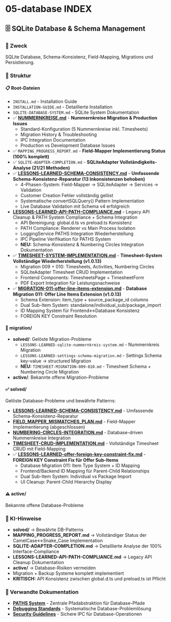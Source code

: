 # 05-database INDEX

## 🗄️ SQLite Database & Schema Management

### 🎯 Zweck
SQLite Database, Schema-Konsistenz, Field-Mapping, Migrations und Persistierung.

### 📁 Struktur

#### 📋 Root-Dateien
- `INSTALL.md` - Installation Guide
- `INSTALLATION-GUIDE.md` - Detaillierte Installation
- `SQLITE-DATABASE-SYSTEM.md` - SQLite System Dokumentation
- ✅ **[NUMMERNKREISE.md](NUMMERNKREISE.md)** - **Nummernkreise Migration & Production Issues** 
  - Standard-Konfiguration (5 Nummernkreise inkl. Timesheets)
  - Migration History & Troubleshooting
  - IPC Integration Documentation
  - Production vs Development Database Issues
- ✅ `MAPPING_PROGRESS_REPORT.md` - **Field-Mapper Implementierung Status (100% komplett)**
- ✅ `SQLITE-ADAPTER-COMPLETION.md` - **SQLiteAdapter Vollständigkeits-Analyse (21/21 Methoden)**
- ✅ **[LESSONS-LEARNED-SCHEMA-CONSISTENCY.md](LESSONS-LEARNED-SCHEMA-CONSISTENCY.md)** - **Umfassende Schema-Konsistenz-Reparatur (13 Inkonsistenzen behoben)**
  - 4-Phasen-System: Field-Mapper → SQLiteAdapter → Services → Validation
  - Customer Creation Fehler vollständig gelöst
  - Systematische convertSQLQuery() Pattern Implementation
  - Live Database Validation mit Schema v4 erfolgreich
- **[LESSONS-LEARNED-API-PATH-COMPLIANCE.md](LESSONS-LEARNED-API-PATH-COMPLIANCE.md)** - Legacy API Cleanup & PATH System Compliance + Schema Integration
  - API Bereinigung: global.d.ts vs preload.ts Konsistenz
  - PATH Compliance: Renderer vs Main Process Isolation  
  - LoggingService PATHS Integration Wiederherstellung
  - IPC Pipeline Verifikation für PATHS System
  - **NEU:** Schema-Konsistenz & Numbering Circles Integration Dokumentation
- ✅ **[TIMESHEET-SYSTEM-IMPLEMENTATION.md](TIMESHEET-SYSTEM-IMPLEMENTATION.md)** - **Timesheet-System Vollständige Wiederherstellung (v1.0.13)**
  - Migration 009 + 010: Timesheets, Activities, Numbering Circles
  - SQLiteAdapter Timesheet CRUD Implementation
  - Frontend Components: TimesheetsPage + TimesheetForm
  - PDF Export Integration für Leistungsnachweise
- ✅ **[MIGRATION-011-offer-line-items-extension.md](MIGRATION-011-offer-line-items-extension.md)** - **Database Migration 011: Offer Line Items Extension (v1.0.13)**
  - Schema Extension: item_type + source_package_id columns
  - Dual Sub-Item System: standalone/individual_sub/package_import
  - ID Mapping System für Frontend↔Database Konsistenz
  - FOREIGN KEY Constraint Resolution

#### 🔄 migration/
- **solved/**: Gelöste Migration-Probleme
  - `LESSONS-LEARNED-sqlite-nummernkreis-system.md` - Nummernkreis Migration
  - `LESSONS-LEARNED-settings-schema-migration.md` - Settings Schema key-value → structured Migration
  - **NEU:** `TIMESHEET-MIGRATION-009-010.md` - Timesheet Schema + Numbering Circle Migration
- **active/**: Bekannte offene Migration-Probleme

#### ✅ solved/
Gelöste Database-Probleme und bewährte Patterns:
- **[LESSONS-LEARNED-SCHEMA-CONSISTENCY.md](LESSONS-LEARNED-SCHEMA-CONSISTENCY.md)** - Umfassende Schema-Konsistenz-Reparatur
- **[FIELD_MAPPER_MISMATCHES_PLAN.md](solved/FIELD_MAPPER_MISMATCHES_PLAN.md)** - Field-Mapper Implementierung (abgeschlossen)
- **[NUMBERING-CIRCLES-INTEGRATION.md](solved/NUMBERING-CIRCLES-INTEGRATION.md)** - Database-driven Nummernkreise Integration
- **[TIMESHEET-CRUD-IMPLEMENTATION.md](solved/TIMESHEET-CRUD-IMPLEMENTATION.md)** - Vollständige Timesheet CRUD mit Field-Mapping
- ✅ **[LESSONS-LEARNED-offer-foreign-key-constraint-fix.md](solved/LESSONS-LEARNED-offer-foreign-key-constraint-fix.md)** - **FOREIGN KEY Constraint Fix für Offer Sub-Items**
  - Database Migration 011: Item Type System + ID Mapping
  - Frontend/Backend ID Mapping für Parent-Child Relationships  
  - Dual Sub-Item System: Individual vs Package Import
  - UI Cleanup: Parent-Child Hierarchy Display

#### ⚠️ active/
Bekannte offene Database-Probleme

### 🚀 KI-Hinweise
- **solved/** → Bewährte DB-Patterns
- **MAPPING_PROGRESS_REPORT.md** → Vollständiger Status der CamelCase↔Snake_Case Implementation
- **SQLITE-ADAPTER-COMPLETION.md** → Detaillierte Analyse der 100% Interface-Compliance
- **LESSONS-LEARNED-API-PATH-COMPLIANCE.md** → Legacy API Cleanup Dokumentation
- **active/** → Database-Risiken vermeiden
- Migration + Backup Systeme komplett implementiert
- **KRITISCH:** API Konsistenz zwischen global.d.ts und preload.ts ist Pflicht

### 🔗 Verwandte Dokumentation
- **[PATHS System](../06-paths/PATHS-SYSTEM-DOCUMENTATION.md)** - Zentrale Pfadabstraktion für Database-Pfade
- **[Debugging Standards](../03-development/debugging.md)** - Systematische Database-Problemlösung
- **[Security Guidelines](../10-security/INDEX.md)** - Sichere IPC für Database-Operationen